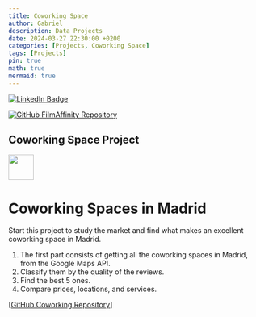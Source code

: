 ```yaml
---
title: Coworking Space
author: Gabriel
description: Data Projects
date: 2024-03-27 22:30:00 +0200
categories: [Projects, Coworking Space]
tags: [Projects]
pin: true
math: true
mermaid: true
---
```

[![LinkedIn Badge](https://img.shields.io/badge/LinkedIn-Profile-informational?style=flat&logo=linkedin&logoColor=white&color=0D76A8)](https://www.linkedin.com/in/braydon-coyer/)

[![GitHub FilmAffinity Repository](https://img.shields.io/badge/GitHub-100000?style=for-the-badge&logo=github&logoColor=white)](https://github.com/GabrielFersPin/Coworking.git)

## Coworking Space Project

<a href="https://github.com/GabrielFersPin/Coworking.git" target="_blank">
    <img align="center" src="https://thumbs.dreamstime.com/b/coworking-space-illustration-business-people-teamwork-vector-flat-design-office-work-remote-209771418.jpg?auto=compress&cs=tinysrgb&w=1260&h=750&dpr=2" alt="" height="50" />
</a>

# Coworking Spaces in Madrid

Start this project to study the market and find what makes an excellent coworking space in Madrid.

1. The first part consists of getting all the coworking spaces in Madrid, from the Google Maps API.
2. Classify them by the quality of the reviews.
3. Find the best 5 ones.
4. Compare prices, locations, and services.

[[GitHub Coworking Repository](https://github.com/GabrielFersPin/Coworking.git)]
